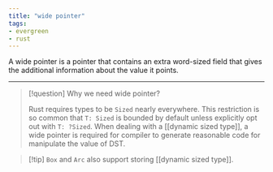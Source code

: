 ```yaml
---
title: "wide pointer"
tags:
- evergreen
- rust
---
```


A wide pointer is a pointer that contains an extra word-sized field that gives the additional information about the value it points. 

---

> [!question] Why we need wide pointer?
> 
> Rust requires types to be `Sized` nearly everywhere. This restriction is so common that `T: Sized` is bounded by default unless explicitly opt out with `T: ?Sized`.
When dealing with a [[dynamic sized type]], a wide pointer is required for compiler to generate reasonable code for manipulate the value of DST.

> [!tip]  `Box` and `Arc` also support storing [[dynamic sized type]].




